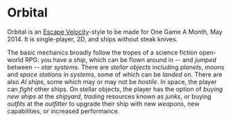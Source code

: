 Orbital
=======

Orbital is an [Escape Velocity]-style to be made for One Game A Month, May 2014.
It is single-player, 2D, and ships without steak knives.

The basic mechanics broadly follow the tropes of a science fiction
open-world RPG: you have a *ship*, which can be flown around in --
and *jumped* between -- *star systems*. There are *stellar objects*
including *planets*, *moons* and *space stations* in *systems*,
some of which can be *landed* on. There are also *AI ships*, some
which may or may not be *hostile*. In space, the player can *fight*
other ships. On stellar objects, the player has the option of *buying
new ships* at the *shipyard*, *trading* resources known as *junks*,
or buying *outfits* at the *outfitter* to upgrade their ship with
new *weapons*, new capabilities, or increased performance.

[Escape Velocity]: http://www.ambrosiasw.com/games/ev/ "Escape Velocity,
                   Ambrosia Software"

